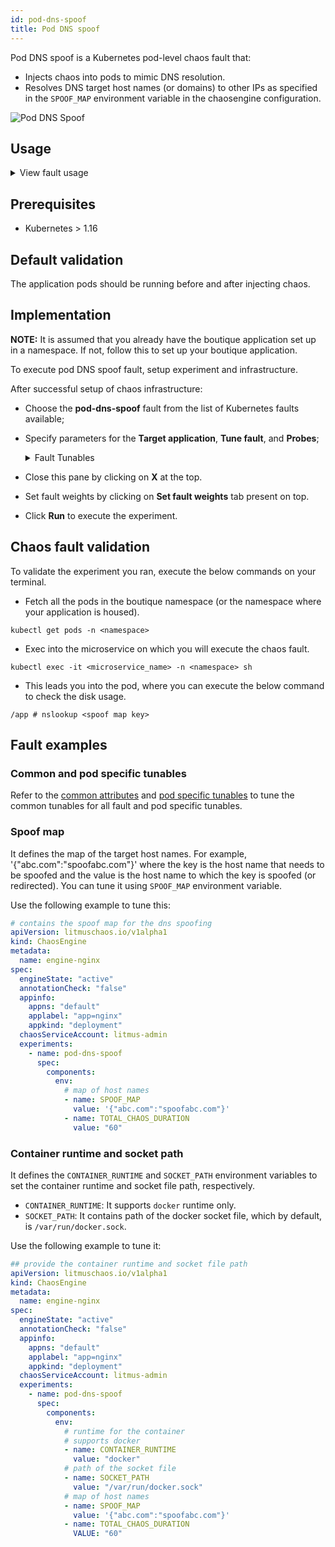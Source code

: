 ```yaml
---
id: pod-dns-spoof
title: Pod DNS spoof
---
```


Pod DNS spoof is a Kubernetes pod-level chaos fault that:

- Injects chaos into pods to mimic DNS resolution.
- Resolves DNS target host names (or domains) to other IPs as specified in the `SPOOF_MAP` environment variable in the chaosengine configuration.

![Pod DNS Spoof](./static/images/dns-chaos.png)

## Usage

<details>
<summary>View fault usage</summary>
<div>
Coming soon.
</div>
</details>

## Prerequisites

- Kubernetes > 1.16

## Default validation

The application pods should be running before and after injecting chaos.

## Implementation

**NOTE:** It is assumed that you already have the boutique application set up in a namespace. If not, follow this to set up your boutique application.

To execute pod DNS spoof fault, setup experiment and infrastructure.

After successful setup of chaos infrastructure:

- Choose the **pod-dns-spoof** fault from the list of Kubernetes faults available;
- Specify parameters for the **Target application**, **Tune fault**, and **Probes**;
    <details>
        <summary>Fault Tunables</summary>
        <h2>Optional Fields</h2>
        <table>
          <tr>
            <th> Variables </th>
            <th> Description  </th>
            <th> Notes </th>
          </tr>
          <tr>
            <td> TARGET_CONTAINER </td>
            <td> Name of container subject to DNS spoof. </td>
            <td> None </td>
          </tr>
          <tr>
            <td> TOTAL_CHAOS_DURATION </td>
            <td> Duration to insert chaos (in seconds).</td>
            <td> Defaults to 60s. </td>
          </tr>
          <tr>
            <td> SPOOF_MAP </td>
            <td> Map of the target hostnames eg. '&#123;"abc.com":"spoofabc.com"&#125;' where key is the hostname that needs to be spoofed and value is the hostname where it will be spoofed/redirected to.</td>
            <td> If this is not provided, no host names (or domains) are spoofed. </td>
          </tr>
          <tr>
            <td> PODS_AFFECTED_PERC </td>
            <td> Percentage of total pods to target </td>
            <td> Defaults to 0 (corresponds to 1 replica), provide numeric value only </td>
          </tr>
          <tr>
            <td> CONTAINER_RUNTIME </td>
            <td> container runtime interface for the cluster</td>
            <td> Defaults to docker, supported values: docker</td>
          </tr>
          <tr>
            <td> SOCKET_PATH </td>
            <td> Path of the docker socket file </td>
            <td> Defaults to <code>/var/run/docker.sock</code> </td>
          </tr>
          <tr>
            <td> LIB </td>
            <td> The chaos lib used to inject the chaos </td>
            <td> Default value: litmus, supported values: litmus </td>
          </tr>
          <tr>
            <td> LIB_IMAGE </td>
            <td> Image used to run the netem command </td>
            <td> Defaults to <code>litmuschaos/go-runner:latest</code> </td>
          </tr>
          <tr>
            <td> RAMP_TIME </td>
            <td> Period to wait before and after injection of chaos in sec </td>
            <td> Eg. 30 </td>
          </tr>
          <tr>
            <td> SEQUENCE </td>
            <td> Sequence of chaos execution for multiple target pods. </td>
            <td> Default value: parallel. Supported: serial, parallel </td>
          </tr>
        </table>
    </details>

- Close this pane by clicking on **X** at the top.
- Set fault weights by clicking on **Set fault weights** tab present on top.
- Click **Run** to execute the experiment.

## Chaos fault validation

To validate the experiment you ran, execute the below commands on your terminal.

- Fetch all the pods in the boutique namespace (or the namespace where your application is housed).

```
kubectl get pods -n <namespace>
```

- Exec into the microservice on which you will execute the chaos fault.

```
kubectl exec -it <microservice_name> -n <namespace> sh
```

- This leads you into the pod, where you can execute the below command to check the disk usage.

```
/app # nslookup <spoof map key>
```

## Fault examples

### Common and pod specific tunables

Refer to the [common attributes](../../common-tunables-for-all-faults) and [pod specific tunables](./common-tunables-for-pod-faults) to tune the common tunables for all fault and pod specific tunables.

### Spoof map

It defines the map of the target host names. For example, '{"abc.com":"spoofabc.com"}' where the key is the host name that needs to be spoofed and the value is the host name to which the key is spoofed (or redirected). You can tune it using `SPOOF_MAP` environment variable.

Use the following example to tune this:

[embedmd]: # "./static/manifests/pod-dns-spoof/spoof-map.yaml yaml"

```yaml
# contains the spoof map for the dns spoofing
apiVersion: litmuschaos.io/v1alpha1
kind: ChaosEngine
metadata:
  name: engine-nginx
spec:
  engineState: "active"
  annotationCheck: "false"
  appinfo:
    appns: "default"
    applabel: "app=nginx"
    appkind: "deployment"
  chaosServiceAccount: litmus-admin
  experiments:
    - name: pod-dns-spoof
      spec:
        components:
          env:
            # map of host names
            - name: SPOOF_MAP
              value: '{"abc.com":"spoofabc.com"}'
            - name: TOTAL_CHAOS_DURATION
              value: "60"
```

### Container runtime and socket path

It defines the `CONTAINER_RUNTIME` and `SOCKET_PATH` environment variables to set the container runtime and socket file path, respectively.

- `CONTAINER_RUNTIME`: It supports `docker` runtime only.
- `SOCKET_PATH`: It contains path of the docker socket file, which by default, is `/var/run/docker.sock`.

Use the following example to tune it:

[embedmd]: # "./static/manifests/pod-dns-spoof/container-runtime-and-socket-path.yaml yaml"

```yaml
## provide the container runtime and socket file path
apiVersion: litmuschaos.io/v1alpha1
kind: ChaosEngine
metadata:
  name: engine-nginx
spec:
  engineState: "active"
  annotationCheck: "false"
  appinfo:
    appns: "default"
    applabel: "app=nginx"
    appkind: "deployment"
  chaosServiceAccount: litmus-admin
  experiments:
    - name: pod-dns-spoof
      spec:
        components:
          env:
            # runtime for the container
            # supports docker
            - name: CONTAINER_RUNTIME
              value: "docker"
            # path of the socket file
            - name: SOCKET_PATH
              value: "/var/run/docker.sock"
            # map of host names
            - name: SPOOF_MAP
              value: '{"abc.com":"spoofabc.com"}'
            - name: TOTAL_CHAOS_DURATION
              VALUE: "60"
```
